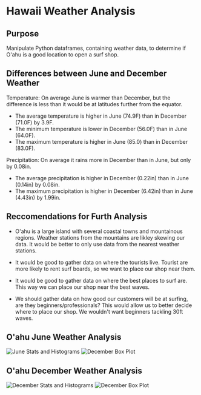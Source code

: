 # Hawaii Weather Analysis

## Purpose
Manipulate Python dataframes, containing weather data, to determine if O'ahu is a good location to open a surf shop. 

## Differences between June and December Weather
Temperature: 
On average June is warmer than December, but the difference is less than it would be at latitudes further from the equator.
- The average temperature is higher in June (74.9F) than in December (71.0F) by 3.9F.
- The minimum temperature is lower in December (56.0F) than in June (64.0F).
- The maximum temperature is higher in June (85.0) than in December (83.0F).

Precipitation:
On average it rains more in December than in June, but only by 0.08in.
- The average precipitation is higher in December (0.22in) than in June (0.14in) by 0.08in.
- The maximum precipitation is higher in December (6.42in) than in June (4.43in) by 1.99in.

## Reccomendations for Furth Analysis
- O'ahu is a large island with several coastal towns and mountainous regions. Weather stations from the mountains are likley skewing our data. It would be better to only use data from the nearest weather stations.

- It would be good to gather data on where the tourists live. Tourist are more likely to rent surf boards, so we want to place our shop near them.

- It would be good to gather data on where the best places to surf are. This way we can place our shop near the best waves.

- We should gather data on how good our customers will be at surfing, are they beginners/professionals? This would allow us to better decide where to place our shop. We wouldn't want beginners tackling 30ft waves.

## O'ahu June Weather Analysis
![June Stats and Histograms](https://github.com/Calistic/surfs_up/blob/master/Pictures/June1.PNG)
![December Box Plot](https://github.com/Calistic/surfs_up/blob/master/Pictures/June2.PNG)

## O'ahu December Weather Analysis
![December Stats and Histograms](https://github.com/Calistic/surfs_up/blob/master/Pictures/December1.PNG)
![December Box Plot](https://github.com/Calistic/surfs_up/blob/master/Pictures/December2.PNG)


